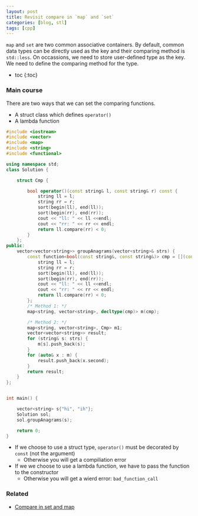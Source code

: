 ```yaml
---
layout: post
title: Revisit compare in `map` and `set`
categories: [blog, stl]
tags: [cpp]
---
```


`map` and `set` are two common associative containers. By default, common data types
can be directly used as the key and their comparing method is `std::less`. On occassions,
we need to store user-defined type as the key. We need to define the comparing method for
the type.

+ toc
{:toc}

### Main course

There are two ways that we can set the comparing functions.

+ A struct class which defines `operator()`
+ A lambda function

```cpp
#include <iostream>
#include <vector>
#include <map>
#include <string>
#include <functional>

using namespace std;
class Solution {

    struct Cmp {

        bool operator()(const string& l, const string& r) const {
            string ll = l;
            string rr = r;
            sort(begin(ll), end(ll));
            sort(begin(rr), end(rr));
            cout << "ll: " << ll <<endl;
            cout << "rr: " << rr << endl;
            return ll.compare(rr) < 0;
        }
    };
public:
    vector<vector<string>> groupAnagrams(vector<string>& strs) {
        const function<bool(const string&, const string&)> cmp = [](const string& l, const string& r) {
            string ll = l;
            string rr = r;
            sort(begin(ll), end(ll));
            sort(begin(rr), end(rr));
            cout << "ll: " << ll <<endl;
            cout << "rr: " << rr << endl;
            return ll.compare(rr) < 0;
        };
        /* Method 1: */
        map<string, vector<string>, decltype(cmp)> m(cmp);

        /* Method 2: */
        map<string, vector<string>, Cmp> m1;
        vector<vector<string>> result;
        for (string& s: strs) {
            m[s].push_back(s);
        }
        for (auto& x : m) {
            result.push_back(x.second);
        }
        return result;
    }
};


int main() {

    vector<string> s{"hi", "ih"};
    Solution sol;
    sol.groupAnagrams(s);

    return 0;
}
```

+ If we choose to use a struct type, `operator()` must be decorated by `const` (not the argument)
  + Otherwise you will get a compiliation error
+ If we we choose to use a lambda function, we have to pass the function to the constructor
  + Otherwise you will get a wierd error: `bad_function_call`

### Related

+ [Compare in set and map](/blog/stl/cpp-set-compare.html)
